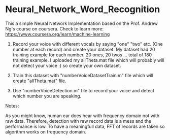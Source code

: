 # Neural_Network_Word_Recognition

This a simple Neural Network Implementation based on the Prof. Andrew Ng's course on coursera.
Check to learn more: https://www.coursera.org/learn/machine-learning

1. Record your voice with different vocals by saying "one" "two" etc. (One number at each record) and create your dataset. My dataset had 20 training example for each number. 20 ones, 20 twos ... total of 180 training example.
I uploaded my allTheta.mat file which will probably will not detect your voice :) so create your own dataset.

2. Train this dataset with "numberVoiceDatasetTrain.m" file which will create "allTheta.mat" file.

3. Use "numberVoiceDetection.m" file to record your voice and detect which number you are speaking.

Notes:

As you might know, human ear does hear with frequency domain not with raw data. Therefore, detection with raw record data is a mess and the performance is low. To have a meaningfull data, FFT of records are taken so algorithm works on frequency domain.

  

